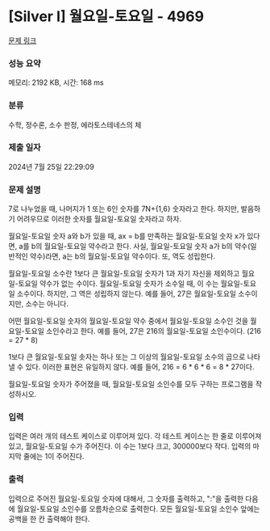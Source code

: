 # [Silver I] 월요일-토요일 - 4969 

[문제 링크](https://www.acmicpc.net/problem/4969) 

### 성능 요약

메모리: 2192 KB, 시간: 168 ms

### 분류

수학, 정수론, 소수 판정, 에라토스테네스의 체

### 제출 일자

2024년 7월 25일 22:29:09

### 문제 설명

<p>
	7로 나누었을 때, 나머지가 1 또는 6인 숫자를 7N+{1,6} 숫자라고 한다. 하지만, 발음하기 어려우므로 이러한 숫자를 월요일-토요일 숫자라고 하자.</p>

<p>
	월요일-토요일 숫자 a와 b가 있을 때, ax = b를 만족하는 월요일-토요일 숫자 x가 있다면, a를 b의 월요일-토요일 약수라고 한다. 사실, 월요일-토요일 숫자 a가 b의 약수(일반적인 약수)라면, a는 b의 월요일-토요일 약수이다. 또, 역도 성립한다.</p>

<p>
	월요일-토요일 소수란 1보다 큰 월요일-토요일 숫자가 1과 자기 자신을 제외하고 월요일-토요일 약수가 없는 수이다. 월요일-토요일 숫자가 소수일 때, 이 수는 월요일-토요일 소수이다. 하지만, 그 역은 성립하지 않는다. 예를 들어, 27은 월요일-토요일 소수이지만, 소수는 아니다.</p>

<p>
	어떤 월요일-토요일 숫자의 월요일-토요일 약수 중에서 월요일-토요일 소수인 것을 월요일-토요일 소인수라고 한다. 예를 들어, 27은 216의 월요일-토요일 소인수이다. (216 = 27 * 8)</p>

<p>
	1보다 큰 월요일-토요일 솟자는 하나 또는 그 이상의 월요일-토요일 소수의 곱으로 나타낼 수 있다. 이러한 표현은 유일하지 않다. 예를 들어, 216 = 6 * 6 * 6 = 8 * 27이다.</p>

<p>
	월요일-토요일 숫자가 주어졌을 때, 월요일-토요일 소인수를 모두 구하는 프로그램을 작성하시오.</p>

### 입력 

 <p>
	입력은 여러 개의 테스트 케이스로 이루어져 있다. 각 테스트 케이스는 한 줄로 이루어져 있고, 월요일-토요일 수가 주어진다. 이 수는 1보다 크고, 300000보다 작다. 입력의 마지막 줄에는 1이 주어진다.</p>

### 출력 

 <p>
	입력으로 주어진 월요일-토요일 숫자에 대해서, 그 숫자를 출력하고, ":"을 출력한 다음에 월요일-토요일 소인수를 오름차순으로 출력한다. 모든 월요일-토요일 소인수 앞에는 공백을 한 칸 출력해야 한다.</p>


